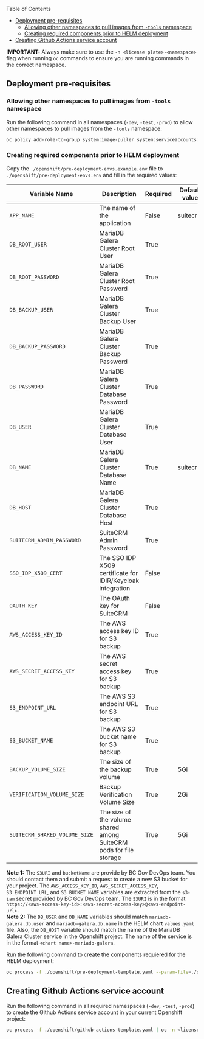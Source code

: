Table of Contents

- [Deployment pre-requisites](#deployment-pre-requisites)
  - [Allowing other namespaces to pull images from `-tools` namespace](#allowing-other-namespaces-to-pull-images-from--tools-namespace)
  - [Creating required components prior to HELM deployment](#creating-required-components-prior-to-helm-deployment)
- [Creating Github Actions service account](#creating-github-actions-service-account)

**IMPORTANT:** Always make sure to use the `-n <license plate>-<namespace>` flag when running `oc` commands to ensure you are running commands in the correct namespace.

## Deployment pre-requisites

### Allowing other namespaces to pull images from `-tools` namespace

Run the following command in all namespaces (`-dev`, `-test`, `-prod`) to allow other namespaces to pull images from the `-tools` namespace:

```bash
oc policy add-role-to-group system:image-puller system:serviceaccounts:<license plate>-<namespace> -n <license plate>-tools
```

### Creating required components prior to HELM deployment

Copy the `./openshift/pre-deployment-envs.example.env` file to `./openshift/pre-deployment-envs.env` and fill in the required values:

<!-- Table with all variables with the following headers: Variable Name, Description, Required, Default value -->
| Variable Name | Description | Required | Default value |
| --- | --- | --- | --- |
| `APP_NAME` | The name of the application | False | suitecrm |
| `DB_ROOT_USER` | MariaDB Galera Cluster Root User | True | |
| `DB_ROOT_PASSWORD` | MariaDB Galera Cluster Root Password | True | |
| `DB_BACKUP_USER` | MariaDB Galera Cluster Backup User | True | |
| `DB_BACKUP_PASSWORD` | MariaDB Galera Cluster Backup Password | True | |
| `DB_PASSWORD` | MariaDB Galera Cluster Database Password | True | |
| `DB_USER` | MariaDB Galera Cluster Database User | True | |
| `DB_NAME` | MariaDB Galera Cluster Database Name | True | suitecrm |
| `DB_HOST` | MariaDB Galera Cluster Database Host | True | |
| `SUITECRM_ADMIN_PASSWORD` | SuiteCRM Admin Password | True | |
| `SSO_IDP_X509_CERT` | The SSO IDP X509 certificate for IDIR/Keycloak integration | False | |
| `OAUTH_KEY` | The OAuth key for SuiteCRM | False | |
| `AWS_ACCESS_KEY_ID` | The AWS access key ID for S3 backup | True | |
| `AWS_SECRET_ACCESS_KEY` | The AWS secret access key for S3 backup | True | |
| `S3_ENDPOINT_URL` | The AWS S3 endpoint URL for S3 backup | True | |
| `S3_BUCKET_NAME` | The AWS S3 bucket name for S3 backup | True | |
| `BACKUP_VOLUME_SIZE` | The size of the backup volume | True | 5Gi |
| `VERIFICATION_VOLUME_SIZE` | Backup Verification Volume Size | True | 2Gi |
| `SUITECRM_SHARED_VOLUME_SIZE` | The size of the volume shared among SuiteCRM pods for file storage | True | 5Gi |

**Note 1:** The `S3URI` and `bucketName` are provide by BC Gov DevOps team. You should contact them and submit a request to create a new S3 bucket for your project. The `AWS_ACCESS_KEY_ID`, `AWS_SECRET_ACCESS_KEY`, `S3_ENDPOINT_URL`, and `S3_BUCKET_NAME` variables are extracted from the `s3-iam` secret provided by BC Gov DevOps team. The `S3URI` is in the format `https://<aws-access-key-id>:<aws-secret-access-key>@<aws-endpoint-url>`.
<br />
**Note 2:** The `DB_USER` and `DB_NAME` variables should match `mariadb-galera.db.user` and `mariadb-galera.db.name` in the HELM chart `values.yaml` file. Also, the `DB_HOST` variable should match the name of the MariaDB Galera Cluster service in the Openshift project. The name of the service is in the format `<chart name>-mariadb-galera`.

Run the following command to create the components requiered for the HELM deployment:

```bash
oc process -f ./openshift/pre-deployment-template.yaml --param-file=./openshift/pre-deployment-envs.env | oc create -n <licence plate>-<namespace> -f -
```

## Creating Github Actions service account

Run the following command in all required namespaces (`-dev`, `-test`, `-prod`) to create the Github Actions service account in your current Openshift project:

```bash
oc process -f ./openshift/github-actions-template.yaml | oc -n <license plate>-<namespace> apply -f -
```